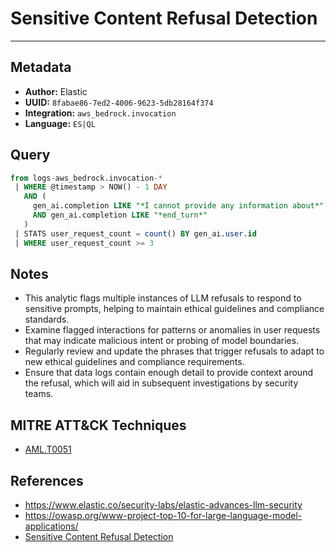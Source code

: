 # Sensitive Content Refusal Detection

---

## Metadata

- **Author:** Elastic
- **UUID:** `8fabae86-7ed2-4006-9623-5db28164f374`
- **Integration:** `aws_bedrock.invocation`
- **Language:** `ES|QL`

## Query

```sql
from logs-aws_bedrock.invocation-*
 | WHERE @timestamp > NOW() - 1 DAY
   AND (
     gen_ai.completion LIKE "*I cannot provide any information about*"
     AND gen_ai.completion LIKE "*end_turn*"
   )
 | STATS user_request_count = count() BY gen_ai.user.id
 | WHERE user_request_count >= 3
```

## Notes

- This analytic flags multiple instances of LLM refusals to respond to sensitive prompts, helping to maintain ethical guidelines and compliance standards.
- Examine flagged interactions for patterns or anomalies in user requests that may indicate malicious intent or probing of model boundaries.
- Regularly review and update the phrases that trigger refusals to adapt to new ethical guidelines and compliance requirements.
- Ensure that data logs contain enough detail to provide context around the refusal, which will aid in subsequent investigations by security teams.
## MITRE ATT&CK Techniques

- [AML.T0051](https://atlas.mitre.org/techniques/AML.T0051)

## References

- https://www.elastic.co/security-labs/elastic-advances-llm-security
- https://owasp.org/www-project-top-10-for-large-language-model-applications/
- [Sensitive Content Refusal Detection](../queries/llm_sensitive_content_refusal_detection.toml)